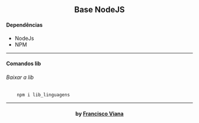 <h2 align="center"> Base NodeJS  </h2>


#### Dependências
- NodeJs
- NPM

------------

#### Comandos lib
###### Baixar a lib
```shell
    npm i lib_linguagens
```
------------

<h4 align="center"> <em></></em> by <a href="https://github.com/Francisco1030" target="_blank"> Francisco Viana</a> </h4>
